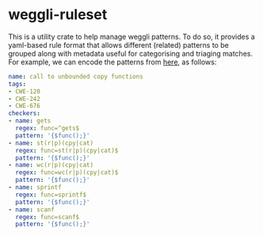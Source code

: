 # weggli-ruleset

This is a utility crate to help manage weggli patterns. To do so, it provides a
yaml-based rule format that allows different (related) patterns to be grouped
along with metadata useful for categorising and triaging matches. For example,
we can encode the patterns from
[here](https://github.com/0xdea/weggli-patterns?tab=readme-ov-file#call-to-unbounded-copy-functions-cwe-120-cwe-242-cwe-676),
as follows:

```yaml
name: call to unbounded copy functions
tags:
- CWE-120
- CWE-242
- CWE-676
checkers:
- name: gets
  regex: func=^gets$
  pattern: '{$func();}'
- name: st(r|p)(cpy|cat)
  regex: func=st(r|p)(cpy|cat)$
  pattern: '{$func();}'
- name: wc(r|p)(cpy|cat)
  regex: func=wc(r|p)(cpy|cat)$
  pattern: '{$func();}'
- name: sprintf
  regex: func=sprintf$
  pattern: '{$func();}'
- name: scanf
  regex: func=scanf$
  pattern: '{$func();}'
```
